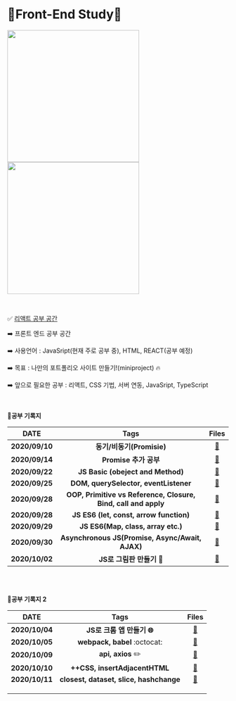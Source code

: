 # 🍓Front-End Study🍓

<img src = "https://user-images.githubusercontent.com/48006103/94125371-38825500-fe91-11ea-9108-6877a74e2b7f.png" width ="300" height = "300"> <img src="https://user-images.githubusercontent.com/48006103/96627068-4cfc2500-134b-11eb-9782-90a5e4b0a116.png" width=300px height=300px>

</br>





✅ [리액트 공부 공간](https://github.com/holim0/Front_End_Study/tree/master/React_WorkSpace🔵)

:arrow_right:  프론트 엔드 공부 공간

:arrow_right:  사용언어 :  JavaSript(현재 주로 공부 중), HTML, REACT(공부 예정)

:arrow_right:  목표 : 나만의 포트폴리오 사이트 만들기!(miniproject) :fire:

:arrow_right: 앞으로 필요한 공부 : 리액트, CSS 기법, 서버 연동, JavaSript, TypeScript

</br> 



:book:**공부 기록지**

|      DATE      |                             Tags                             |                            Files                             |
| :------------: | :----------------------------------------------------------: | :----------------------------------------------------------: |
| **2020/09/10** |                  **동기/비동기(Promisie)**                   | **[:floppy_disk:](https://github.com/holim0/Front_End_Study/blob/master/README_Directory/JS/20200910.md)** |
| **2020/09/14** |                    **Promise 추가 공부**                     | **[:floppy_disk:](https://github.com/holim0/Front_End_Study/blob/master/README_Directory/JS/20200914.md)** |
| **2020/09/22** |              **JS Basic (obeject and Method)**               | **[:floppy_disk:](https://github.com/holim0/Front_End_Study/blob/master/README_Directory/JS/20200922.md)** |
| **2020/09/25** |            **DOM, querySelector, eventListener**             | **[:floppy_disk:](https://github.com/holim0/Front_End_Study/blob/master/README_Directory/JS/20200925.md)** |
| **2020/09/28** | **OOP, Primitive vs Reference, Closure, Bind, call and apply** | [:floppy_disk:](https://github.com/holim0/Front_End_Study/blob/master/README_Directory/JS/20200928.md) |
| **2020/09/28** |           **JS ES6 (let, const, arrow function)**            | [:floppy_disk:](https://github.com/holim0/Front_End_Study/blob/master/README_Directory/JS/20200928-1.md) |
| **2020/09/29** |              **JS ES6(Map, class, array etc.)**              | [:floppy_disk:](https://github.com/holim0/Front_End_Study/blob/master/README_Directory/JS/20200929.md) |
| **2020/09/30** |       **Asynchronous JS(Promise, Async/Await, AJAX)**        | [:floppy_disk:](https://github.com/holim0/Front_End_Study/blob/master/README_Directory/JS/20200930.md) |
| **2020/10/02** |                 **JS로 그림판 만들기 :art:**                 | [:floppy_disk:](https://github.com/holim0/Front_End_Study/blob/master/README_Directory/JS/20201002.md) |

</br>

</br>



:book:**공부 기록지 2**

|      DATE      |                      Tags                      |                            Files                             |
| :------------: | :--------------------------------------------: | :----------------------------------------------------------: |
| **2020/10/04** | **JS로 크롬 앱 만들기 :globe_with_meridians:** | [:floppy_disk:](https://github.com/holim0/Front_End_Study/blob/master/README_Directory/JS/20201004.md) |
| **2020/10/05** |          **webpack, babel** :octocat:          | [:floppy_disk:](https://github.com/holim0/Front_End_Study/blob/master/README_Directory/JS/20201005.md) |
| **2020/10/09** |            **api, axios** :pencil2:            | [:floppy_disk:](https://github.com/holim0/Front_End_Study/blob/master/README_Directory/JS/20201009.md) |
| **2020/10/10** |         **++CSS, insertAdjacentHTML**          | [:floppy_disk:](https://github.com/holim0/Front_End_Study/blob/master/README_Directory/JS/20201010.md) |
| **2020/10/11** |    **closest, dataset, slice, hashchange**     | [:floppy_disk:](https://github.com/holim0/Front_End_Study/blob/master/README_Directory/JS/20201011.md) |
|                |                                                |                                                              |
|                |                                                |                                                              |
|                |                                                |                                                              |

</br>

</br>

